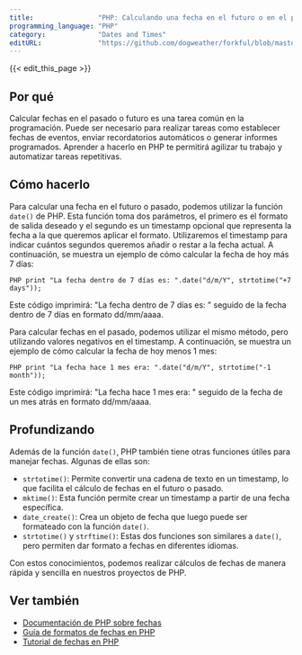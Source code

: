 ```yaml
---
title:                "PHP: Calculando una fecha en el futuro o en el pasado"
programming_language: "PHP"
category:             "Dates and Times"
editURL:              "https://github.com/dogweather/forkful/blob/master/content/es/php/calculating-a-date-in-the-future-or-past.md"
---
```


{{< edit_this_page >}}

## Por qué

Calcular fechas en el pasado o futuro es una tarea común en la programación. Puede ser necesario para realizar tareas como establecer fechas de eventos, enviar recordatorios automáticos o generar informes programados. Aprender a hacerlo en PHP te permitirá agilizar tu trabajo y automatizar tareas repetitivas.

## Cómo hacerlo

Para calcular una fecha en el futuro o pasado, podemos utilizar la función `date()` de PHP. Esta función toma dos parámetros, el primero es el formato de salida deseado y el segundo es un timestamp opcional que representa la fecha a la que queremos aplicar el formato. Utilizaremos el timestamp para indicar cuántos segundos queremos añadir o restar a la fecha actual. A continuación, se muestra un ejemplo de cómo calcular la fecha de hoy más 7 días:

```
PHP print "La fecha dentro de 7 días es: ".date("d/m/Y", strtotime("+7 days"));
```

Este código imprimirá: "La fecha dentro de 7 días es: " seguido de la fecha dentro de 7 días en formato dd/mm/aaaa.

Para calcular fechas en el pasado, podemos utilizar el mismo método, pero utilizando valores negativos en el timestamp. A continuación, se muestra un ejemplo de cómo calcular la fecha de hoy menos 1 mes:

```
PHP print "La fecha hace 1 mes era: ".date("d/m/Y", strtotime("-1 month"));
```

Este código imprimirá: "La fecha hace 1 mes era: " seguido de la fecha de un mes atrás en formato dd/mm/aaaa.

## Profundizando

Además de la función `date()`, PHP también tiene otras funciones útiles para manejar fechas. Algunas de ellas son:

- `strtotime()`: Permite convertir una cadena de texto en un timestamp, lo que facilita el cálculo de fechas en el futuro o pasado.
- `mktime()`: Esta función permite crear un timestamp a partir de una fecha específica.
- `date_create()`: Crea un objeto de fecha que luego puede ser formateado con la función `date()`.
- `strtotime()` y `strftime()`: Estas dos funciones son similares a `date()`, pero permiten dar formato a fechas en diferentes idiomas.

Con estos conocimientos, podemos realizar cálculos de fechas de manera rápida y sencilla en nuestros proyectos de PHP.

## Ver también

- [Documentación de PHP sobre fechas](https://www.php.net/manual/es/book.datetime.php)
- [Guía de formatos de fechas en PHP](https://www.php.net/manual/es/function.date.php)
- [Tutorial de fechas en PHP](https://www.w3schools.com/php/php_date.asp)